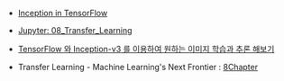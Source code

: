 
- [Inception in TensorFlow](https://github.com/tensorflow/models/tree/master/inception)
- [Jupyter: 08_Transfer_Learning](https://github.com/Hvass-Labs/TensorFlow-Tutorials/blob/master/08_Transfer_Learning.ipynb)
- [TensorFlow 와 Inception-v3 를 이용하여 원하는 이미지 학습과 추론 해보기](http://gusrb.tistory.com/m/16)

 - Transfer Learning - Machine Learning's Next Frontier : [8Chapter](http://sebastianruder.com/transfer-learning/index.html)
